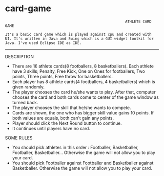 # card-game

                                                           ATHLETE CARD GAME
                                                                                                                                                                                  It's a basic card game which is played against cpu and created with UI. It's written in Java and Swing which is a GUI widget toolkit for Java. I've used Eclipse IDE as IDE.
 
 --------------------------------------------------------------------------------------------------------------------------------------------------------------------------
    
 DESCRIPTION
 
 - There are 16 athlete cards(8 footballers, 8 basketballers). Each athlete have 3 skills; Penalty, Free Kick, One on Ones for footballers, Two points, Three points, Free throw for basketballers.
 - Each player has 8 athlete cards(4 footballers, 4 basketballers) which is given randomly.
 - The player chooses the card he/she wants to play. After that, computer chooses the card and both cards come to center of the game window as turned back.
 - The player chooses the skill that he/she wants to compete.
 - Cards are shown, the one who has bigger skill value gains 10 points. If both values are equals, both can't gain any points.
 - Player should click the Next Round button to continue.
 - It continues until players have no card.
 
 SOME RULES
 
 - You should pick athletes in this order : Footballer, Basketballer, Footballer, Basketballer... Otherwise the game will not allow you to play your card.
 - You should pick Footballer against Footballer and Basketballer against Basketballer. Otherwise the game will not allow you to play your card.
